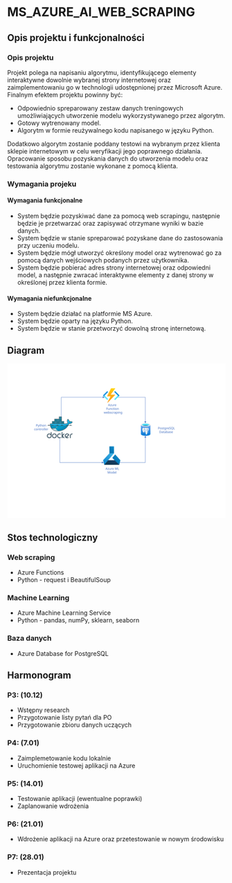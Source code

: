 # MS_AZURE_AI_WEB_SCRAPING
## Opis projektu i funkcjonalności
### Opis projektu
Projekt polega na napisaniu algorytmu, identyfikującego elementy interaktywne dowolnie wybranej strony internetowej oraz zaimplementowaniu go w technologii udostępnionej przez Microsoft Azure. Finalnym efektem projektu powinny być:
* Odpowiednio spreparowany zestaw danych treningowych umożliwiających utworzenie modelu wykorzystywanego przez algorytm.
* Gotowy wytrenowany model.
* Algorytm w formie reużywalnego kodu napisanego w języku Python.

Dodatkowo algorytm zostanie poddany testowi na wybranym przez klienta sklepie internetowym w celu weryfikacji jego poprawnego działania. Opracowanie sposobu pozyskania danych do utworzenia modelu oraz testowania algorytmu zostanie wykonane z pomocą klienta.


### Wymagania projeku
#### Wymagania funkcjonalne
* System będzie pozyskiwać dane za pomocą web scrapingu, następnie będzie je przetwarzać oraz zapisywać otrzymane wyniki w bazie danych.
* System będzie w stanie spreparować pozyskane dane do zastosowania przy uczeniu modelu.
* System będzie mógł utworzyć określony model oraz wytrenować go za pomocą danych wejściowych podanych przez użytkownika.
* System będzie pobierać adres strony internetowej oraz odpowiedni model, a następnie zwracać interaktywne elementy z danej strony w określonej przez klienta formie.

#### Wymagania niefunkcjonalne
* System będzie działać na platformie MS Azure.
* System będzie oparty na języku Python.
* System będzie w stanie przetworzyć dowolną stronę internetową.

## Diagram
<img src="./azureDiagram.svg">

## Stos technologiczny

### Web scraping
* Azure Functions
* Python - request i BeautifulSoup
### Machine Learning
* Azure Machine Learning Service
* Python - pandas, numPy, sklearn, seaborn
### Baza danych
* Azure Database for PostgreSQL

## Harmonogram

### P3: (10.12)  

* Wstępny research  
* Przygotowanie listy pytań dla PO    
* Przygotowanie zbioru danych uczących  

### P4: (7.01) 

* Zaimplemetowanie kodu lokalnie
* Uruchomienie testowej aplikacji na Azure

### P5: (14.01) 

* Testowanie aplikacji (ewentualne poprawki)  
* Zaplanowanie wdrożenia  

### P6: (21.01)  

* Wdrożenie aplikacji na Azure oraz przetestowanie w nowym środowisku

### P7: (28.01)  

* Prezentacja projektu
